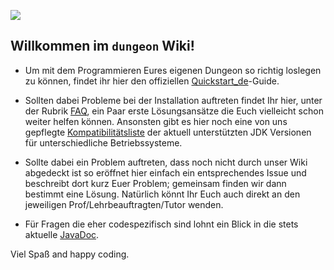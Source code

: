 ![](https://github.com/Programmiermethoden/pm-dungeon/blob/4b608ca3f32b1f3df9ca7070d1a5336a7744daae/static/images/logo.png)
## Willkommen im `dungeon` Wiki!

- Um mit dem Programmieren Eures eigenen Dungeon so richtig loslegen zu können, findet ihr hier den offiziellen [Quickstart_de](https://github.com/Programmiermethoden/pm-dungeon/blob/master/documentation/quickstart_de.md)-Guide.

- Sollten dabei Probleme bei der Installation auftreten findet Ihr hier, unter der Rubrik [FAQ](https://github.com/PM-Dungeon/core/wiki/FAQ), ein Paar erste Lösungsansätze die Euch vielleicht schon weiter helfen können. Ansonsten gibt es hier noch eine von uns gepflegte [Kompatibilitätsliste](https://github.com/Programmiermethoden/pm-dungeon/wiki/JDK-Kompatibilit%C3%A4t) der aktuell unterstützten JDK Versionen für unterschiedliche Betriebssysteme.

- Sollte dabei ein Problem auftreten, dass noch nicht durch unser Wiki abgedeckt ist so eröffnet hier einfach ein entsprechendes Issue und beschreibt dort kurz Euer Problem; gemeinsam finden wir dann bestimmt eine Lösung. Natürlich könnt Ihr Euch auch direkt an den jeweiligen Prof/Lehrbeauftragten/Tutor wenden.

- Für Fragen die eher codespezifisch sind lohnt ein Blick in die stets aktuelle [JavaDoc](https://javadoc.io/doc/io.github.pm-dungeon/core/latest/index.html).

Viel Spaß and happy coding.
